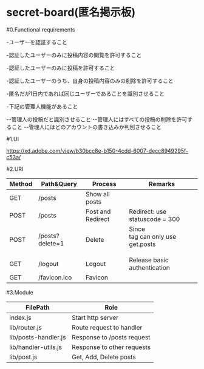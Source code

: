 # secret-board(匿名掲示板)

#0.Functional requirements

-ユーザーを認証すること

-認証したユーザーのみに投稿内容の閲覧を許可すること

-認証したユーザーのみに投稿を許可すること

-認証したユーザーのうち、自身の投稿内容のみの削除を許可すること

-匿名だが1日内であれば同じユーザーであることを識別させること

-下記の管理人機能があること

--管理人の投稿だと識別させること
--管理人にはすべての投稿の削除を許可すること
--管理人にはどのアカウントの書き込みか判別させること

#1.UI

https://xd.adobe.com/view/b30bcc8e-b150-4cdd-6007-decc8949295f-c53a/

#2.URI

| Method | Path&Query | Process | Remarks |
----|---- | ---- | ---- |
| GET | /posts | Show all posts |
| POST | /posts | Post and Redirect | Redirect: use statuscode = 300 |
| POST | /posts?delete=1 | Delete | Since <form> tag can only use get.posts |
| GET | /logout | Logout | Release basic authentication |
| GET | /favicon.ico | Favicon |  |

#3.Module

| FilePath | Role |
---- | ---- |
| index.js | Start http server |
| lib/router.js | Route request to handler |
| lib/posts-handler.js | Response to /posts request |
| lib/handler-utils.js | Response to other requests |
| lib/post.js | Get, Add, Delete posts |
